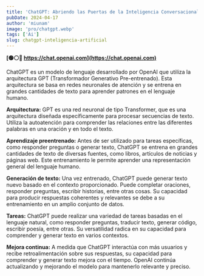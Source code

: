 ```yaml
---
title: 'ChatGPT: Abriendo las Puertas de la Inteligencia Conversacional'
pubDate: 2024-04-17
author: 'miunam'
image: 'pro/chatgpt.webp'
tags: ['Ai']
slug: chatgpt-inteligencia-artificial
---
```

**[🟢⚪️🔴 https://chat.openai.com](https://chat.openai.com)**

ChatGPT es un modelo de lenguaje desarrollado por OpenAI que utiliza la arquitectura GPT (Transformador Generativo Pre-entrenado). Esta arquitectura se basa en redes neuronales de atención y se entrena en grandes cantidades de texto para aprender patrones en el lenguaje humano.

**Arquitectura:** GPT es una red neuronal de tipo Transformer, que es una arquitectura diseñada específicamente para procesar secuencias de texto. Utiliza la autoatención para comprender las relaciones entre las diferentes palabras en una oración y en todo el texto.

**Aprendizaje preentrenado:** Antes de ser utilizado para tareas específicas, como responder preguntas o generar texto, ChatGPT se entrena en grandes cantidades de texto de diversas fuentes, como libros, artículos de noticias y páginas web. Este entrenamiento le permite aprender una representación general del lenguaje humano.

**Generación de texto:** Una vez entrenado, ChatGPT puede generar texto nuevo basado en el contexto proporcionado. Puede completar oraciones, responder preguntas, escribir historias, entre otras cosas. Su capacidad para producir respuestas coherentes y relevantes se debe a su entrenamiento en un amplio conjunto de datos.

**Tareas:** ChatGPT puede realizar una variedad de tareas basadas en el lenguaje natural, como responder preguntas, traducir texto, generar código, escribir poesía, entre otras. Su versatilidad radica en su capacidad para comprender y generar texto en varios contextos.

**Mejora continua:** A medida que ChatGPT interactúa con más usuarios y recibe retroalimentación sobre sus respuestas, su capacidad para comprender y generar texto mejora con el tiempo. OpenAI continúa actualizando y mejorando el modelo para mantenerlo relevante y preciso.